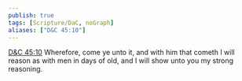 ```yaml
---
publish: true
tags: [Scripture/DaC, noGraph]
aliases: ["D&C 45:10"]
---
```

[D&C 45:10](https://churchofjesuschrist.org/study/scriptures/dc-testament/dc/45?lang=eng&id=p10#p10) Wherefore, come ye unto it, and with him that cometh I will reason as with men in days of old, and I will show unto you my strong reasoning.
